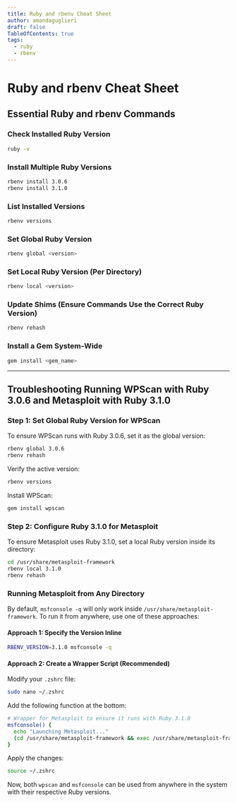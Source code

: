 ```yaml
---
title: Ruby and rbenv Cheat Sheet
author: amandaguglieri
draft: false
TableOfContents: true
tags:
  - ruby
  - rbenv
---
```

# Ruby and rbenv Cheat Sheet

## Essential Ruby and rbenv Commands

### Check Installed Ruby Version

```sh
ruby -v
```

### Install Multiple Ruby Versions

```sh
rbenv install 3.0.6
rbenv install 3.1.0
```

### List Installed Versions

```sh
rbenv versions
```

### Set Global Ruby Version

```sh
rbenv global <version>
```

### Set Local Ruby Version (Per Directory)

```sh
rbenv local <version>
```

### Update Shims (Ensure Commands Use the Correct Ruby Version)

```sh
rbenv rehash
```

### Install a Gem System-Wide

```sh
gem install <gem_name>
```

---

## Troubleshooting Running WPScan with Ruby 3.0.6 and Metasploit with Ruby 3.1.0

### Step 1: Set Global Ruby Version for WPScan

To ensure WPScan runs with Ruby 3.0.6, set it as the global version:

```sh
rbenv global 3.0.6
rbenv rehash
```

Verify the active version:

```sh
rbenv versions
```

Install WPScan:

```sh
gem install wpscan
```

### Step 2: Configure Ruby 3.1.0 for Metasploit

To ensure Metasploit uses Ruby 3.1.0, set a local Ruby version inside its directory:

```sh
cd /usr/share/metasploit-framework
rbenv local 3.1.0
rbenv rehash
```

### Running Metasploit from Any Directory

By default, `msfconsole -q` will only work inside `/usr/share/metasploit-framework`. To run it from anywhere, use one of these approaches:

#### Approach 1: Specify the Version Inline

```sh
RBENV_VERSION=3.1.0 msfconsole -q
```

#### Approach 2: Create a Wrapper Script (Recommended)

Modify your `.zshrc` file:

```sh
sudo nano ~/.zshrc
```

Add the following function at the bottom:

```sh
# Wrapper for Metasploit to ensure it runs with Ruby 3.1.0
msfconsole() {
  echo "Launching Metasploit..."
  (cd /usr/share/metasploit-framework && exec /usr/share/metasploit-framework/msfconsole "$@")
}
```

Apply the changes:

```sh
source ~/.zshrc
```

Now, both `wpscan` and `msfconsole` can be used from anywhere in the system with their respective Ruby versions.